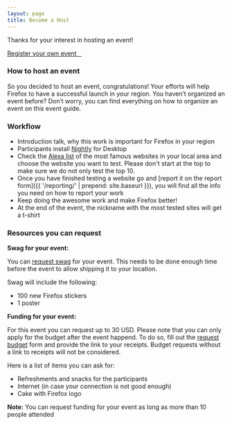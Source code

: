 ```yaml
---
layout: page
title: Become a Host
---
```


Thanks for your interest in hosting an event!

<a class="btn btn-lg btn-default btn-next btn-xs-full" href="https://docs.google.com/forms/d/e/1FAIpQLSdcae57eJpqnFEPHwe4HjIzuvpe1RoRzsibH3vY4gmSikFxaA/viewform" target="_blank">Register your own event &nbsp;&nbsp;<i class="fa fa-play" aria-hidden="true"></i></a>

### How to host an event

So you decided to host an event, congratulations! Your efforts will help Firefox to have a successful launch in your region. You haven’t organized an event before? Don’t worry, you can find everything on how to organize an event on this event guide.

### Workflow

* Introduction talk, why this work is important for Firefox in your region
* Participants install [Nightly](https://nightly.mozilla.org) for Desktop
* Check the [Alexa list](https://www.alexa.com/topsites/countries) of the most famous websites in your local area and choose the website you want to test. Please don't start at the top to make sure we do not only test the top 10.
* Once you have finished testing a website go and [report it on the report form]({{ '/reporting/' | prepend: site.baseurl }}), you will find all the info you need on how to report your work
* Keep doing the awesome work and make Firefox better!
* At the end of the event, the nickname with the most tested sites will get a t-shirt

### Resources you can request

**Swag for your event:**

You can [request swag](https://goo.gl/forms/4FEhEEPkujEt3TYd2) for your event. This needs to be done enough time before the event to allow shipping it to your location.

Swag will include the following:

* 100 new Firefox stickers
* 1 poster

**Funding for your event:**

For this event you can request up to 30 USD. Please note that you can only apply for the budget after the event happend. To do so, fill out the [request budget](https://goo.gl/forms/fkwubidAAnvK40vF3) form and provide the link to your receipts. Budget requests without a link to receipts will not be considered.

Here is a list of items you can ask for:

* Refreshments and snacks for the participants
* Internet (in case your connection is not good enough)
* Cake with Firefox logo

**Note:** You can request funding for your event as long as more than 10 people attended
